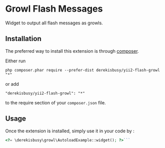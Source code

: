 Growl Flash Messages
====================
Widget to output all flash messages as growls.

Installation
------------

The preferred way to install this extension is through [composer](http://getcomposer.org/download/).

Either run

```
php composer.phar require --prefer-dist derekisbusy/yii2-flash-growl "*"
```

or add

```
"derekisbusy/yii2-flash-growl": "*"
```

to the require section of your `composer.json` file.


Usage
-----

Once the extension is installed, simply use it in your code by  :

```php
<?= \derekisbusy\growl\AutoloadExample::widget(); ?>```